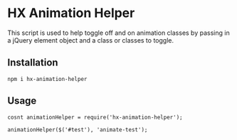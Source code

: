 # HX Animation Helper

This script is used to help toggle off and on animation classes by passing in a jQuery element object and a class or classes to toggle.

## Installation

`npm i hx-animation-helper`

## Usage

```code.javascript
cosnt animationHelper = require('hx-animation-helper');

animationHelper($('#test'), 'animate-test');
```
